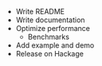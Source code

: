 * Write README
* Write documentation
* Optimize performance
  * Benchmarks
* Add example and demo
* Release on Hackage
